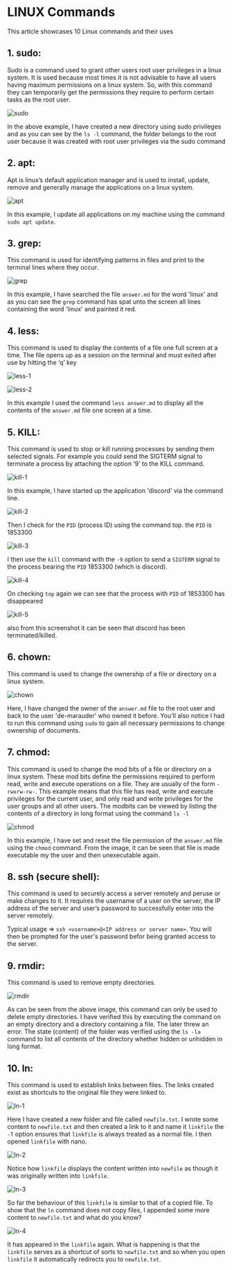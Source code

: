# LINUX Commands

This article showcases 10 Linux commands and their uses

## 1. sudo: 
Sudo is a command used to grant other users root user privileges in a linux system. It is used because most times it is not advisable to have all users having maximum permissions on a linux system. So, with this command they can temporarily get the permissions they require to perform certain tasks as the root user. 

![sudo](https://user-images.githubusercontent.com/65220956/184995348-8fa435b0-e960-4a00-a85a-b1777147f403.png)

In the above example, I have created a new directory using sudo privileges and as you can see by the `ls -l` command, the folder belongs to the root user because it was created with root user privileges via the sudo command

## 2. apt: 
Apt is linux’s default application manager and is used to install, update, remove and generally manage the applications on a linux system.

![apt](https://user-images.githubusercontent.com/65220956/184997603-fbde0019-60cd-4686-af01-fcd41647dadc.png)

In this example, I update all applications on my machine using the command `sudo apt update`.

## 3. grep: 
This command is used for identifying patterns in files and print to the terminal lines where they occur.

![grep](https://user-images.githubusercontent.com/65220956/184998411-517ab437-18f9-4aa2-92d6-0f4039f58d11.png)

In this example, I have searched the file `answer.md` for the word 'linux' and as you can see the `grep` command has spat unto the screen all lines containing the word 'linux' and painted it red.

## 4. less: 
This command is used to display the contents of a file one full screen at a time. The file opens up as a session on the terminal and must exited after use by hitting the ‘q’ key

![less-1](https://user-images.githubusercontent.com/65220956/184998906-a689ffd7-be23-4c10-beb9-25463eab520b.png)

![less-2](https://user-images.githubusercontent.com/65220956/184998924-662598ac-3e1e-482b-9b61-756fc15aeff2.png)

In this example I used the command `less answer.md` to display all the contents of the `answer.md` file one screen at a time.

## 5. KILL: 
This command is used to stop or kill running processes by sending them selected signals. For example you could send the SIGTERM signal to terminate a process by attaching the option ‘9’ to the KILL command.

![kill-1](https://user-images.githubusercontent.com/65220956/185002045-730c17bd-1424-43ac-b050-db92b87573bc.png)

In this example, I have started up the application 'discord' via the command line.

![kill-2](https://user-images.githubusercontent.com/65220956/185002068-9d3d0ed3-2fd9-4bcb-ad4f-36cb7215d6b2.png)

Then I check for the `PID` (process ID) using the command top. the `PID` is 1853300

![kill-3](https://user-images.githubusercontent.com/65220956/185002087-7f1e420e-b730-43f4-a4ed-2b589fee54e8.png)

I then use the `kill` command with the `-9` option to send a `SIGTERM` signal to the process bearing the `PID` 1853300 (which is discord).

![kill-4](https://user-images.githubusercontent.com/65220956/185002104-d00a98e5-9234-423f-b878-de6c310f3943.png)

On checking `top` again we can see that the process with `PID` of 1853300 has disappeared

![kill-5](https://user-images.githubusercontent.com/65220956/185002121-ae2cb5e9-9b2c-478e-9085-2e1404debcde.png)

also from this screenshot it can be seen that discord has been terminated/killed.


## 6. chown: 
This command is used to change the ownership of a file or directory on a linux system.

![chown](https://user-images.githubusercontent.com/65220956/185003296-bcacea35-5d9b-4c96-bc5d-7086ef11f609.png)

Here, I have changed the owner of the `answer.md` file to the root user and back to the user 'de-marauder' who owned it before. You'll also notice I had to run this command using `sudo` to gain all necessary permissions to change ownership of documents.

## 7. chmod:  
This command is used to change the mod bits of a file or directory on a linux system. These mod bits define the permissions required to perform read, write and execute operations on a file. They are usually of the form `-rwxrw-rw-`. This example means that this file has read, write and execute privileges for the current user, and only read and write privileges for the user groups and all other users. The modbits can be viewed by listing the contents of a directory in long format using the command `ls -l`

![chmod](https://user-images.githubusercontent.com/65220956/185004272-5653f6ca-e3c8-483d-952f-f616c60293ea.png)

In this example, I have set and reset the file permission of the `answer.md` file using the `chmod` command. From the image, it can be seen that file is made executable my the user and then unexecutable again.

## 8. ssh (secure shell): 
This command is used to securely access a server remotely and peruse or make changes to it. It requires the username of a user on the server, the IP address of the server and user’s password to successfully enter into the server remotely.

Typical usage => `ssh <username>@<IP address or server name>`. You will then be prompted for the user's password befor being granted access to the server.

## 9. rmdir: 
This command is used to remove empty directories.

![rmdir](https://user-images.githubusercontent.com/65220956/185005207-6da31d85-3218-43de-87df-c65769d79939.png)

As can be seen from the above image, this command can only be used to delete empty directories. I have verified this by executing the command on an empty directory and a directory containing a file. The later threw an error. The state (content) of the folder was verified using the `ls -la` command to list all contents of the directory whether hidden or unhidden in long format.

## 10. ln: 
This command is used to establish links between files. The links created exist as shortcuts to the original file they were linked to.

![ln-1](https://user-images.githubusercontent.com/65220956/185006240-ea88bc84-34ff-49c4-9137-b1fe25eda1e2.png)

Here I have created a new folder and file called `newfile.txt`. I wrote some content to `newfile.txt` and then created a link to it and name it `linkfile` the `-T` option ensures that `linkfile` is always treated as a normal file. I then opened `linkfile` with nano.

![ln-2](https://user-images.githubusercontent.com/65220956/185006263-dd030c75-5bfb-4dbb-b2ce-343b4ff78096.png)

Notice how `linkfile` displays the content written into `newfile` as though it was originally written into `linkfile`.

![ln-3](https://user-images.githubusercontent.com/65220956/185006280-bbecac6a-1113-476e-a7db-1e647c384681.png)

So far the behaviour of this `linkfile` is similar to that of a copied file. To show that the `ln` command does not copy files, I appended some more 
content to `newfile.txt` and what do you know?

![ln-4](https://user-images.githubusercontent.com/65220956/185006302-7ac059c6-1cf0-4d17-b063-82833dee7c8b.png)

It has appeared in the `linkfile` again. What is happening is that the `linkfile` serves as a shortcut of sorts to `newfile.txt` and so when you open `linkfile` it automatically redirects you to `newfile.txt`.

